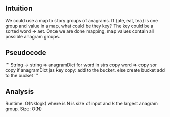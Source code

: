## Intuition
We could use a map to story groups of anagrams. If {ate, eat, tea} is one group and value in a map, what could be they key? The key could be a sorted word -> aet. Once we are done mapping, map values contain all possible anagram groups.

## Pseudocode
'''
  String -> string => anagramDict
      for word in strs
        copy word => copy
        sor copy
        if anagramDict jas key copy:
            add to the bucket.
        else
            create bucket
            add to the bucket
'''

## Analysis 
Runtime: O(Nklogk) where is N is size of input and k the largest anagram group.
Size: O(N) 

